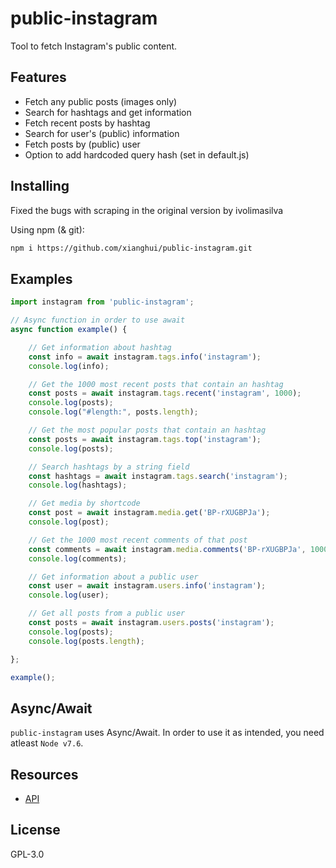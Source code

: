 # public-instagram

Tool to fetch Instagram's public content.

## Features

- Fetch any public posts (images only)
- Search for hashtags and get information
- Fetch recent posts by hashtag
- Search for user's (public) information
- Fetch posts by (public) user
- Option to add hardcoded query hash (set in default.js)

## Installing

Fixed the bugs with scraping in the original version by ivolimasilva

Using npm (& git):

```bash
npm i https://github.com/xianghui/public-instagram.git
```

## Examples

```js
import instagram from 'public-instagram';

// Async function in order to use await
async function example() {

    // Get information about hashtag
    const info = await instagram.tags.info('instagram');
    console.log(info);

    // Get the 1000 most recent posts that contain an hashtag
    const posts = await instagram.tags.recent('instagram', 1000);
    console.log(posts);
    console.log("#length:", posts.length);

    // Get the most popular posts that contain an hashtag
    const posts = await instagram.tags.top('instagram');
    console.log(posts);

    // Search hashtags by a string field
    const hashtags = await instagram.tags.search('instagram');
    console.log(hashtags);

    // Get media by shortcode
    const post = await instagram.media.get('BP-rXUGBPJa');
    console.log(post);

    // Get the 1000 most recent comments of that post
    const comments = await instagram.media.comments('BP-rXUGBPJa', 1000);
    console.log(comments);

    // Get information about a public user
    const user = await instagram.users.info('instagram');
    console.log(user);

    // Get all posts from a public user
    const posts = await instagram.users.posts('instagram');
    console.log(posts);
    console.log(posts.length);

};

example();
```

## Async/Await

`public-instagram` uses Async/Await. In order to use it as intended, you need atleast `Node v7.6`.

## Resources

* [API](https://github.com/ivolimasilva/public-instagram/wiki/API)

## License

GPL-3.0
